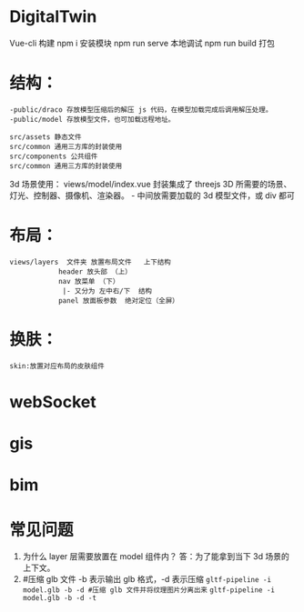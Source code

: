 # DigitalTwin

Vue-cli 构建
npm i 安装模块
npm run serve 本地调试
npm run build 打包

# 结构：

    -public/draco 存放模型压缩后的解压 js 代码，在模型加载完成后调用解压处理。
    -public/model 存放模型文件，也可加载远程地址。

    src/assets 静态文件
    src/common 通用三方库的封装使用
    src/components 公共组件
    src/common 通用三方库的封装使用

3d 场景使用：
views/model/index.vue 封装集成了 threejs 3D 所需要的场景、灯光、控制器、摄像机、渲染器。
<Model>
<symbol> - 中间放需要加载的 3d 模型文件，或 div 都可
</Model>

# 布局：

    views/layers  文件夹 放置布局文件   上下结构
                header 放头部 （上）
                nav 放菜单 （下）
                 |- 又分为 左中右/下  结构
                panel 放面板参数  绝对定位（全屏）

# 换肤：

    skin:放置对应布局的皮肤组件

# webSocket

# gis

# bim

# 常见问题

1.  为什么 layer 层需要放置在 model 组件内？
    答：为了能拿到当下 3d 场景的上下文。
2.  #压缩 glb 文件 -b 表示输出 glb 格式，-d 表示压缩
    `gltf-pipeline -i model.glb -b -d #压缩 glb 文件并将纹理图片分离出来`
    `gltf-pipeline -i model.glb -b -d -t`
